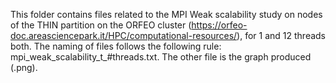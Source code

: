 This folder contains files related to the MPI Weak scalability study on nodes of the THIN partition on the ORFEO cluster (https://orfeo-doc.areasciencepark.it/HPC/computational-resources/), for 1 and 12 threads both. The naming of files follows the following rule: mpi_weak_scalability_t_#threads.txt. The other file is the graph produced (.png).
